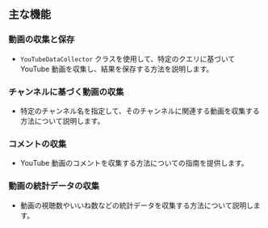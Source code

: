 ## 主な機能

### 動画の収集と保存
- `YouTubeDataCollector` クラスを使用して、特定のクエリに基づいて YouTube 動画を収集し、結果を保存する方法を説明します。

### チャンネルに基づく動画の収集
- 特定のチャンネル名を指定して、そのチャンネルに関連する動画を収集する方法について説明します。

### コメントの収集
- YouTube 動画のコメントを収集する方法についての指南を提供します。

### 動画の統計データの収集
- 動画の視聴数やいいね数などの統計データを収集する方法について説明します。